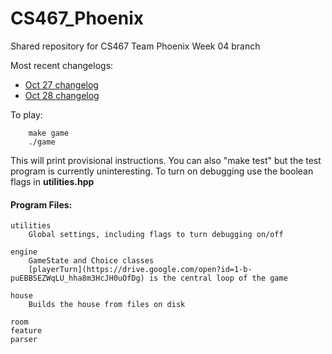# CS467_Phoenix
Shared repository for CS467 Team Phoenix Week 04 branch

Most recent changelogs:

* [Oct 27 changelog](https://docs.google.com/document/d/1qrRssbhig6v8y5otEunce0lCNV8vEc7iDRUUC3Kh1qI)
* [Oct 28 changelog](https://docs.google.com/document/d/1aMw9Vvtfe2F1FCO6yy3UXWrd-49YYMJTFAl5mVH3XAo)


To play: 
```
	make game
	./game
```

This will print provisional instructions. You can also "make test" but
the test program is currently uninteresting. To turn on debugging use
the boolean flags in **utilities.hpp**

#### Program Files:

	utilities
		Global settings, including flags to turn debugging on/off

	engine
		GameState and Choice classes
		[playerTurn](https://drive.google.com/open?id=1-b-puEBBSEZWqLU_hha8m3HcJH0uOfDg) is the central loop of the game

	house
		Builds the house from files on disk

	room
	feature
	parser
